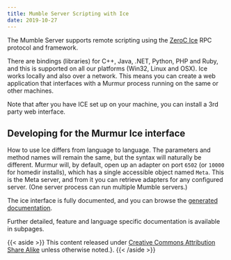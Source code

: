 ```yaml
---
title: Mumble Server Scripting with Ice
date: 2019-10-27
---
```

The Mumble Server supports remote scripting using the [ZeroC Ice](https://zeroc.com/products/ice) RPC protocol and framework.

There are bindings (libraries) for C++, Java, .NET, Python, PHP and Ruby, and this is supported on all our platforms (Win32, Linux and OSX). Ice works locally and also over a network. This means you can create a web application that interfaces with a Murmur process running on the same or other machines.

Note that after you have ICE set up on your machine, you can install a 3rd party web interface.

## Developing for the Murmur Ice interface

How to use Ice differs from language to language. The parameters and method names will remain the same, but the syntax will naturally be different. Murmur will, by default, open up an adapter on port `6502` (or `10000` for homedir installs), which has a single accessible object named `Meta`. This is the Meta server, and from it you can retrieve adapters for any configured server. (One server process can run multiple Mumble servers.)

The ice interface is fully documented, and you can browse the [generated documentation](/documentation/slice/).

Further detailed, feature and language specific documentation is available in subpages.

{{< aside >}}
This content released under [Creative Commons Attribution Share Alike](http://creativecommons.org/licenses/by-sa/2.5/) unless otherwise noted.}.
{{< /aside >}}
